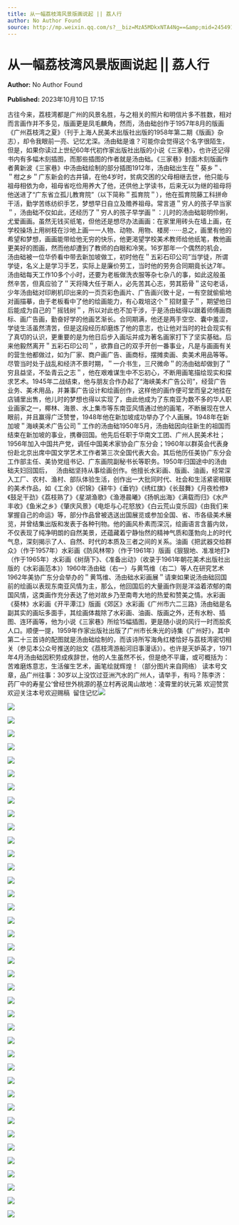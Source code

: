 ```yaml
---
title: 从一幅荔枝湾风景版画说起 || 荔人行
author: No Author Found
source: http://mp.weixin.qq.com/s?__biz=MzA5MDkxNTA4Ng==&amp;mid=2454914257&amp;idx=1&amp;sn=905e6eaf97135597762ec5c4c811b953&amp;chksm=87a3ccb0b0d445a6cc5d6ee6596204aa44a101d1081bd30ae32063b8a5cff356789179b31c52&poc_token=HJ_Do2ejHyO-wNZGG8Q1S8FdPgy1YBBEob-nUEme
---
```


# 从一幅荔枝湾风景版画说起 || 荔人行

**Author:** No Author Found

**Published:** 2023年10月10日 17:15

古往今来，荔枝湾都是广州的风景名胜，与之相关的照片和明信片多不胜数，相对而言画作并不多见，版画更是凤毛麟角，然而，汤由础创作于1957年8月的版画《广州荔枝湾之夏》（刊于上海人民美术出版社出版的1958年第二期《版画》杂志），却令我眼前一亮、记忆尤深。汤由础是谁？可能你会觉得这个名字很陌生，但是，如果你读过上世纪60年代初作家出版社出版的小说《三家巷》，也许还记得书内有多幅木刻插图，而那些插图的作者就是汤由础。《三家巷》封面木刻版画作者黄新波《三家巷》中汤由础绘制的部分插图1912年，汤由础出生在＂葵乡＂、＂柑之乡＂广东新会的古井镇，在他4岁时，贫病交困的父母相继去世，他只能与祖母相依为命，祖母省吃俭用养大了他，还供他上学读书，后来无以为继的祖母将他送进了“广东省立孤儿教育院”（以下简称＂孤育院＂），他在孤育院藤工科拼命干活，勤学苦练纺织手艺，梦想早日自立及赡养祖母。常言道＂穷人的孩子早当家＂，汤由础不仅如此，还经历了＂穷人的孩子早学画＂：儿时的汤由础聪明伶俐，尤爱画画。虽然无钱买纸笔，但他还是想尽办法画画：在家里用砖头在墙上画，在学校操场上用树枝在沙地上画一一人物、动物、用物、楼房⋯⋯总之，画里有他的希望和梦想，画画能带给他无穷的快乐，他更渇望学校美术教师给他纸笔，教他画更美好的图画，然而他却遭到了教师的白眼和冷笑。16岁那年一个偶然的机会，汤由础被一位华侨看中带去新加坡做工，初时他在＂五彩石印公司”当学徒，所谓学徒，名义上是学习手艺，实际上是廉价劳工，当时他的劳务合同期竟长达7年。汤由础每天工作10多个小时，还要为老板做洗衣服等杂七杂八的事，如此这般虽然辛苦，但真应验了＂天将降大任于斯人，必先苦其心志，劳其筋骨＂这句老话，少年汤由础对印刷机印出来的一页页彩色画片、广告画兴致十足，一有空就偷偷地对画描摹，由于老板看中了他的绘画能力，有心栽培这个＂招财童子＂，期望他日后能成为自己的＂摇钱树＂，所以对此也不加干涉，于是汤由础得以跟着师傅画商标、画广告画，勤奋好学的他画艺渐长。合同期满，他还是两手空空、囊中羞涩，学徒生活虽然清苦，但是这段经历却磨炼了他的意志，也让他对当时的社会现实有了真切的认识，更重要的是为他日后步入画坛并成为著名画家打下了坚实基础。后来他毅然离开＂五彩石印公司＂，欲靠自己的双手开创一番事业，凡是与画画有关的营生他都做过，如为厂家、商户画广告、画商标，摆摊卖画、卖美术用品等等。尽管当时处于战乱和经济不景时期，＂一介书生，三尺微命＂的汤由础却做到了＂穷且益坚，不坠青云之志＂，他在艰难谋生中不忘初心，不断用画笔描绘现实和探求艺术。1945年二战结束，他与朋友合作办起了“海峡美术广告公司”，经营广告业务、美术用品，并兼事广告设计和绘画创作，这样他的画作便可堂而皇之地挂在店铺里出售，他儿时的梦想也得以实现了，由此他成为了东南亚为数不多的华人职业画家之一，椰林、海景、水上集市等东南亚风情通过他的画笔，不断展现在世人眼前，并且赢得广泛赞誉，1948年他在新加坡成功举办了个人画展。1948年在新加坡＂海峡美术广告公司＂工作的汤由础1950年5月，汤由础因向往新生的祖国而结束在新加坡的事业，携眷回国。他先后任职于华南文工团、广州人民美术社；1956年加入中国共产党，调任中国美术家协会广东分会；1960年以群英会代表身份赴北京出席中国文学艺术工作者第三次全国代表大会。其后他历任美协广东分会工作部主任、美协党组书记、广东画院副秘书长等职务。1950年归国途中的汤由础夫妇回国后，   汤由础坚持从事绘画创作。他擅长水彩画、版画、油画，经常深入工厂、农村、渔村、部队体验生活，创作出一大批同时代、社会和生活紧密相联的美术作品，如《工余》《织锦》《耕牛》《垂钓》《绣红旗》《长鼓舞》《月夜检修》《鼓足干劲》《荔枝熟了》《星湖渔歌》《渔港晨曦》《扬帆出海》《满载而归》《水产丰收》《鱼米之乡》《肇庆风景》《电炬与心花怒放》《白云荒山变乐园》《由我们来掌握自己的命运》等，部分作品曾被选送出国展览或参加全国、省、市各级美术展览，并曾结集出版和发表于各种刊物。他的画风朴素而深沉，绘画语言含蓄内敛，不仅表现了纯净明朗的自然美景，还蕴藏着宁静怡然的精神气质和蓬勃向上的时代气息，深刻揭示了人、自然、时代的本质及三者之间的关系。油画《把武器交给群众》（作于1957年）水彩画《防风林带》（作于1961年）版画《狠狠地、准准地打》（作于1965年）水彩画《树荫下》、《准备出动》（收录于1961年朝花美术出版社出版的《水彩画范本》）1960年汤由础（右一）与黄笃维（右二）等人在研究艺术1962年美协广东分会举办的＂黄笃维、汤由础水彩画展＂请柬如果说汤由础回国前的绘画以表现东南亚风情为主，那么，他回国后的大量画作则是洋溢着浓郁的南国风情，这类画作充分表达了他对故乡乃至南粤大地的热爱和赞美之情。水彩画《葵林》水彩画《开平潭江》版画《郊区》水彩画《广州市六二三路》汤由础是名副其实的画坛多面手，其绘画体裁除了水彩画、油画、版画之外，还有水粉、插图、连环画等，他为小说《三家巷》所绘15幅插图，更是随小说的风行一时而脍炙人口。顺便一提，1959年作家出版社出版了广州市长朱光的诗集《广州好》，其中第二十三首诗的配图就是汤由础绘制的，而该诗所写海角红楼恰好与荔枝湾密切相关（参见本公众号推送的拙文《茘枝湾游船河旧事漫话》）。也许是天妒英才，1971年4月汤由础因积劳成疾辞世，他的人生虽然不长，但是绝不平庸，或可概括为：苦难磨炼意志，生活催生艺术，画笔绘就辉煌！（部分图片来自网络） 读本号文章，品广州往事：30岁以上没饮过亚洲汽水的广州人，请举手，有吗？陈李济：药厂中的寿星公‘曾经世外桃源的基立村再说禺山故地：凌霄里的状元第 欢迎赞赏欢迎关注本号欢迎赐稿  留住记忆![](https://mmbiz.qpic.cn/mmbiz_jpg/PJWG74pLsMayvR1AyLpp1OwsWXJhmAMu6hEnyJ4hyVxh2jeFxNGwngJfdXCj1cuXFPwvvJjPH1NhDydQF15CRA/640?wx_fmt=jpeg)

![](https://mmbiz.qpic.cn/mmbiz_jpg/PJWG74pLsMYT8RiabOYn7Mk94FtqvpBiaib46JC7WlNhdUzrXTsR7UFSfJuR3SAwvPO8B4Kf7bawBTFYXrUW40t2w/640)

![](https://mmbiz.qpic.cn/mmbiz_png/PJWG74pLsMYT8RiabOYn7Mk94FtqvpBiaibce88MCRuSIichLjpGr0WQU0Hngd1vA69WEQ9GWKllyibBS9gFA6gK5Zg/640)

![](https://mmbiz.qpic.cn/mmbiz_jpg/PJWG74pLsMYT8RiabOYn7Mk94FtqvpBiaibib6NJDsr0icDQolqeQ5G4OUWceFRmc9pJSr1QGGH2HrquWE4wN57TSfQ/640)

![](https://mmbiz.qpic.cn/mmbiz_jpg/PJWG74pLsMYT8RiabOYn7Mk94FtqvpBiaibhp0qofqmsDP8I8rzMGawgm6N95lDEyeSMjN8aFiaCjRmDSoACpj1y3Q/640)

![](https://mmbiz.qpic.cn/mmbiz_png/PJWG74pLsMYT8RiabOYn7Mk94FtqvpBiaibXiaSFoFHM7rQAia6IPcBCXdzvwKbIhdC9t0KibF0l7sDLkUv4KLSIZdGg/640)

![](https://mmbiz.qpic.cn/mmbiz_png/PJWG74pLsMYT8RiabOYn7Mk94FtqvpBiaibaia15tFOJjgYgHdA8j1vRO4X7icoChehwteM8JRCLsJKeluWXpmP3Tlg/640)

![](https://mmbiz.qpic.cn/mmbiz_gif/PJWG74pLsMYT8RiabOYn7Mk94FtqvpBiaib58ib1FwoaU7MhpDtIz3ibW1ia45GMJ8wDUXe5mZSibIicKZVo6KQ6ENd7Bw/640)

![](https://mmbiz.qpic.cn/mmbiz_jpg/PJWG74pLsMYT8RiabOYn7Mk94FtqvpBiaibTKkWdlMlpHxC3hUiauyKFXoUuBqd89PFib8kZ3JbjDJPwN0SLcq3Xia0A/640)

![](https://mmbiz.qpic.cn/mmbiz_jpg/PJWG74pLsMYT8RiabOYn7Mk94FtqvpBiaibahpfJUSkeVjKDD9TsUIuV82TpbFMU99u6e9fHnW586d7bWYQ2yjB2A/640)

![](https://mmbiz.qpic.cn/mmbiz_jpg/PJWG74pLsMYT8RiabOYn7Mk94FtqvpBiaibISjkqQh462uaMze2vV599lGWnVM7jic3cPC7AT0hLrHeibsbY8XRLSpw/640)

![](https://mmbiz.qpic.cn/mmbiz_jpg/PJWG74pLsMYT8RiabOYn7Mk94FtqvpBiaibrbCaFYdMAEOBGTEVKPTBT6A4m4PibiaQ5eAZjIiaZe1VSyoyeIJXJ15Eg/640)

![](https://mmbiz.qpic.cn/mmbiz_png/PJWG74pLsMYT8RiabOYn7Mk94FtqvpBiaibScFdZvicwrFzfz3fRIfHE6Md1MTkxwDIrRQ6FKBSfUjZ7IkYRFwBE3g/640)

![](https://mmbiz.qpic.cn/mmbiz_jpg/PJWG74pLsMYT8RiabOYn7Mk94FtqvpBiaib5qgSJ4CtzPepIs0yEW23net0kram4z9xiaJV2Fm7CibONUS6o5kTrqFA/640)

![](https://mmbiz.qpic.cn/mmbiz_png/PJWG74pLsMYT8RiabOYn7Mk94FtqvpBiaibel0Zv52HyzkAZzNpMKq1g6YTzSdZkdia8xw8vYGkbAFzbrSgwVsI1SA/640)

![](https://mmbiz.qpic.cn/mmbiz_jpg/PJWG74pLsMYT8RiabOYn7Mk94FtqvpBiaibZfbibfHYQgl0qkzwQ46hD05WnXRB4eTypxwYLE6JDyrs23Fef4Vagvg/640)

![](https://mmbiz.qpic.cn/mmbiz_jpg/PJWG74pLsMYT8RiabOYn7Mk94FtqvpBiaib1vIufzXhlYy79TmVkE6LvzqGK1zfG8EDETyBaibaPvL9yzAwhnJzWaw/640)

![](https://mmbiz.qpic.cn/mmbiz_png/PJWG74pLsMYT8RiabOYn7Mk94FtqvpBiaibsT4nT5d7AAGfhsPxHGznkE1yibFQOpraDibnfzBG2Zuw3mD0W7w0LFIQ/640)

![](https://mmbiz.qpic.cn/mmbiz_jpg/PJWG74pLsMYT8RiabOYn7Mk94FtqvpBiaibcYpMCu6cPnAUzFYK1icuRR92s8ydic5zicoObx1yJrbYm7S7KuHWD1Nxw/640)

![](https://mmbiz.qpic.cn/mmbiz_jpg/PJWG74pLsMYT8RiabOYn7Mk94FtqvpBiaibmickMfgKaiaFibLaDOVUtZaQyPFPT5QfZicFtuBzAwFIOzkVM2QyFLJYqg/640)

![](https://mmbiz.qpic.cn/mmbiz_jpg/PJWG74pLsMYT8RiabOYn7Mk94FtqvpBiaib648khql20Hw6PXgOAsHF7icNPZKYNIgQNHic4g0N2Ka2yK9CeUt9a3OQ/640)

![](https://mmbiz.qpic.cn/mmbiz_jpg/PJWG74pLsMYT8RiabOYn7Mk94FtqvpBiaibeaiamX4HYCw8oic8n82Q2DXxWBhnVR08yomHwWEY9qM6tG6w1Q78aAeQ/640)

![](https://mmbiz.qpic.cn/mmbiz_gif/PJWG74pLsMYT8RiabOYn7Mk94FtqvpBiaib8pIXEaeZTUG1I7icQtHTjoicZtn59dekY4nBPLPGmLXJKN2hLOJMcwoA/640)

![](https://mmbiz.qpic.cn/mmbiz_png/PJWG74pLsMYT8RiabOYn7Mk94FtqvpBiaibScFdZvicwrFzfz3fRIfHE6Md1MTkxwDIrRQ6FKBSfUjZ7IkYRFwBE3g/640)

![](https://mmbiz.qpic.cn/mmbiz_jpg/PJWG74pLsMYT8RiabOYn7Mk94FtqvpBiaiboPP3VJxzQl8FQAVT7aNvr7TGtqUs8vdTqibIX98cJG3SywOw4vqiaMJw/640)

![](https://mmbiz.qpic.cn/mmbiz_png/PJWG74pLsMYT8RiabOYn7Mk94FtqvpBiaibel0Zv52HyzkAZzNpMKq1g6YTzSdZkdia8xw8vYGkbAFzbrSgwVsI1SA/640)

![](https://mmbiz.qpic.cn/mmbiz_png/PJWG74pLsMYT8RiabOYn7Mk94FtqvpBiaibScFdZvicwrFzfz3fRIfHE6Md1MTkxwDIrRQ6FKBSfUjZ7IkYRFwBE3g/640)

![](https://mmbiz.qpic.cn/mmbiz_jpg/PJWG74pLsMYT8RiabOYn7Mk94FtqvpBiaibmpicWicasB74Oywd0abScWRpY7AzEhQIaYjribuUwNRKSKhwxgK8ltbMw/640)

![](https://mmbiz.qpic.cn/mmbiz_png/PJWG74pLsMYT8RiabOYn7Mk94FtqvpBiaibel0Zv52HyzkAZzNpMKq1g6YTzSdZkdia8xw8vYGkbAFzbrSgwVsI1SA/640)

![](https://mmbiz.qpic.cn/mmbiz_jpg/PJWG74pLsMYT8RiabOYn7Mk94FtqvpBiaibA6mYUqGibmequxV3wNeRcbXgGaXpO40LKVFe2mXiaEAOM6NS74nbRUsw/640)

![](https://mmbiz.qpic.cn/mmbiz_jpg/PJWG74pLsMYT8RiabOYn7Mk94FtqvpBiaibEfsZ2lk5w5p7RicSRbyyPkER07tGMQDVjv15HnN8YkETsaTZuKdvRYA/640)

![](https://mmbiz.qpic.cn/mmbiz_jpg/PJWG74pLsMYT8RiabOYn7Mk94FtqvpBiaibiauYLnJA3gVTKXFmE4iaL8x9ABcfbbde5XOgHr6JsHBAt4fTQ9hcNib7Q/640)

![](https://mmbiz.qpic.cn/mmbiz_jpg/PJWG74pLsMYT8RiabOYn7Mk94FtqvpBiaibHLt5W01yCnia9pm6QARItga1DXKMibw4zia9xZOoMLfyFic4XUFQywqXzA/640)

![](https://mmbiz.qpic.cn/mmbiz_jpg/PJWG74pLsMYT8RiabOYn7Mk94FtqvpBiaibicajyJcmbes1CUtBdwl0I0qy2BBUCwCadpFhF2ibL1qUeIZXJcdraMKQ/640)

![](https://mmbiz.qpic.cn/mmbiz_jpg/PJWG74pLsMYT8RiabOYn7Mk94FtqvpBiaibg7JT7sRy8vWuvicaD7v1eNotI5nffS3xt88XTLzAUKm0Qib7NicpHNVeQ/640)

![](https://mmbiz.qpic.cn/mmbiz_jpg/PJWG74pLsMYT8RiabOYn7Mk94FtqvpBiaibedDMbDuYCECRgYFQCf5P02EblJ4kc4HOZuFv4XQPCrI0arMXMD8HJQ/640)

![](https://mmbiz.qpic.cn/mmbiz_gif/PJWG74pLsMayvR1AyLpp1OwsWXJhmAMusfs1pQabdPdhBk4997RJ6orCd8NJIkE6QtgAQLO9aEydzZrVqqk7ew/640?wx_fmt=gif&wxfrom=5&wx_lazy=1)

![](https://mmbiz.qpic.cn/mmbiz_gif/PJWG74pLsMY4kze1RswORlwIruFfBicEYeomLV8Tjs3AO8zO5OIk2usXQ2wZOicfrAxou4MXF2OLDPUcfQiafn3SA/640?wx_fmt=gif&wxfrom=5&wx_lazy=1)

![](https://mmbiz.qpic.cn/mmbiz_jpg/PJWG74pLsMattAskmpcvtPqMpIAHv903ej09445slGiacxZia7YJLTjTfduepq4uPgA9SsCrq2xPG9UmJD0ao2MA/640?wx_fmt=jpeg&wxfrom=5&wx_lazy=1&wx_co=1)

![](https://mmbiz.qpic.cn/mmbiz_png/PJWG74pLsMbxzxSWsbSxWa401icEeDUWiawxAxbdgTq3LmtribGicfmgEgabFONInhdrQRwY9Y4pmxRGlAoaQAaMDA/640?wx_fmt=jpeg&wxfrom=5&wx_lazy=1&wx_co=1)



